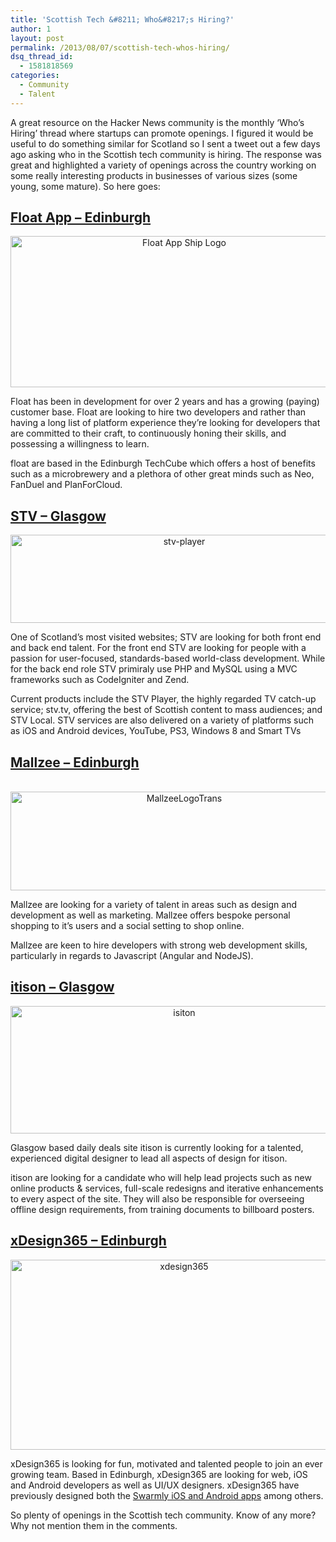 ```yaml
---
title: 'Scottish Tech &#8211; Who&#8217;s Hiring?'
author: 1
layout: post
permalink: /2013/08/07/scottish-tech-whos-hiring/
dsq_thread_id:
  - 1581818569
categories:
  - Community
  - Talent
---
```

A great resource on the Hacker News community is the monthly &#8216;Who&#8217;s Hiring&#8217; thread where startups can promote openings. I figured it would be useful to do something similar for Scotland so I sent a tweet out a few days ago asking who in the Scottish tech community is hiring. The response was great and highlighted a variety of openings across the country working on some really interesting products in businesses of various sizes (some young, some mature). So here goes:

## [Float App &#8211; Edinburgh][1]

<p style="text-align: center;">
  <a href="http://bit.ly/1egrBRG"><img class="aligncenter size-full wp-image-8241" alt="Float App Ship Logo" src="http://www.rookieoven.com/wp-content/uploads/2012/11/float-app-logo.png" width="540" height="242" /></a>
</p>

Float has been in development for over 2 years and has a growing (paying) customer base. Float are looking to hire two developers and rather than having a long list of platform experience they&#8217;re looking for developers that are committed to their craft, to continuously honing their skills, and possessing a willingness to learn.

float are based in the Edinburgh TechCube which offers a host of benefits such as a microbrewery and a plethora of other great minds such as Neo, FanDuel and PlanForCloud.

## [STV &#8211; Glasgow][2]

<p style="text-align: center;">
  <a href="http://bit.ly/1cJKheS"><img class="aligncenter size-full wp-image-12241" alt="stv-player" src="http://www.rookieoven.com/wp-content/uploads/2013/08/stv-player.png" width="540" height="141" /></a>
</p>

One of Scotland&#8217;s most visited websites; STV are looking for both front end and back end talent. For the front end STV are looking for people with a passion for user-focused, standards-based world-class development. While for the back end role STV primiraly use PHP and MySQL using a MVC frameworks such as CodeIgniter and Zend.

Current products include the STV Player, the highly regarded TV catch-up service; stv.tv, offering the best of Scottish content to mass audiences; and STV Local. STV services are also delivered on a variety of platforms such as iOS and Android devices, YouTube, PS3, Windows 8 and Smart TVs

## [Mallzee &#8211; Edinburgh][3]

<p style="text-align: center;">
   <a href="http://bit.ly/1200Df6"><img class="aligncenter size-full wp-image-11591" alt="MallzeeLogoTrans" src="http://www.rookieoven.com/wp-content/uploads/2013/06/MallzeeLogoTrans.gif" width="540" height="158" /></a>
</p>

Mallzee are looking for a variety of talent in areas such as design and development as well as marketing. Mallzee offers bespoke personal shopping to it&#8217;s users and a social setting to shop online.

Mallzee are keen to hire developers with strong web development skills, particularly in regards to Javascript (Angular and NodeJS).

## [itison &#8211; Glasgow][4]

<p style="text-align: center;">
  <a href="http://bit.ly/17gduOv"><img class="aligncenter size-full wp-image-12261" title="itison logo" alt="isiton" src="http://www.rookieoven.com/wp-content/uploads/2013/08/isiton.png" width="540" height="204" /></a>
</p>

Glasgow based daily deals site itison is currently looking for a talented, experienced digital designer to lead all aspects of design for itison.

itison are looking for a candidate who will help lead projects such as new online products & services, full-scale redesigns and iterative enhancements to every aspect of the site. They will also be responsible for overseeing offline design requirements, from training documents to billboard posters.

## [x][5][Design365 &#8211; Edinburgh][5]

<p style="text-align: center;">
  <a href="http://bit.ly/VZo8zg"><img class="aligncenter size-full wp-image-12321" title="xdesign365 recruiting" alt="xdesign365" src="http://www.rookieoven.com/wp-content/uploads/2013/08/xdesign3651.png" width="540" height="304" /></a>
</p>

xDesign365 is looking for fun, motivated and talented people to join an ever growing team. Based in Edinburgh, xDesign365 are looking for web, iOS and Android developers as well as UI/UX designers. xDesign365 have previously designed both the [Swarmly iOS and Android apps][6] among others.

So plenty of openings in the Scottish tech community. Know of any more? Why not mention them in the comments.

 [1]: http://bit.ly/1egrBRG "Float App Positions"
 [2]: http://bit.ly/1cJKheS "STV Glasgow tech jobs"
 [3]: http://bit.ly/1200Df6 "Mallzee jobs"
 [4]: http://bit.ly/17gduOv "Itison Glasgow design job"
 [5]: http://bit.ly/VZo8zg "x365 design"
 [6]: http://www.rookieoven.com/2012/09/28/startup-spotlight-swarmly/ "Startup Spotlight: Swarmly"

